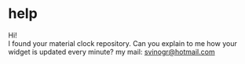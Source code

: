 # help

Hi!  
I found your material clock repository. Can you explain to me how your widget is updated every minute?
my mail: svinogr@hotmail.com
